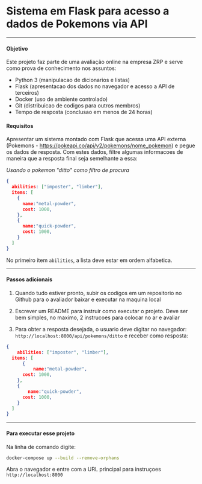 # Sistema em Flask para acesso a dados de Pokemons via API

---

#### Objetivo

Este projeto faz parte de uma avaliação online na empresa ZRP e serve como prova de conhecimento nos assuntos:
- Python 3 (manipulacao de dicionarios e listas)
- Flask (apresentacao dos dados no navegador e acesso a API de terceiros)
- Docker (uso de ambiente controlado)
- Git (distribuicao de codigos para outros membros)
- Tempo de resposta (conclusao em menos de 24 horas)


#### Requisitos
Apresentar um sistema montado com Flask que acessa uma API externa (Pokemons - https://pokeapi.co/api/v2/pokemons/nome_pokemon) e pegue os dados de resposta.
Com estes dados, filtre algumas informacoes de maneira que a resposta final seja semelhante a essa:

*Usando o pokemon "ditto" como filtro de procura*
```json
{
  abilities: ["imposter", "limber"],
  items: [
    {
      name:"metal-powder",
      cost: 1000,
    }, 
    {
      name:"quick-powder",
      cost: 1000,
    }
  ]
}
```
No primeiro item `abilities`, a lista deve estar em ordem alfabetica.

---

#### Passos adicionais

1. Quando tudo estiver pronto, subir os codigos em um repositorio no Github para o avaliador baixar e executar na maquina local

2. Escrever um README para instruir como executar o projeto. Deve ser bem simples, no maximo, 2 instrucoes para colocar no ar e avaliar

3. Para obter a resposta desejada, o usuario deve digitar no navegador: `http://localhost:8000/api/pokemons/ditto` e receber como resposta:
```json
{
    abilities: ["imposter", "limber"],
  items: [
      {
          name:"metal-powder",
      cost: 1000,
    }, 
    {
        name:"quick-powder",
      cost: 1000,
    }
  ]
}
```

---

#### Para executar esse projeto

Na linha de comando digite:
```sh
docker-compose up --build --remove-orphans
```
Abra o navegador e entre com a URL principal para instruçoes
`http://localhost:8000`